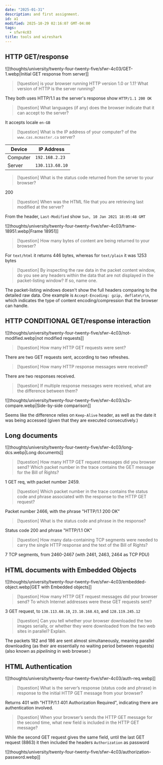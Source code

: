```yaml
---
date: "2025-01-31"
description: and first assignment.
id: a1
modified: 2025-10-29 02:16:07 GMT-04:00
tags:
  - sfwr4c03
title: tools and wireshark
---
```


## HTTP GET/response

![[thoughts/university/twenty-four-twenty-five/sfwr-4c03/GET-1.webp|Initial GET response from server]]

> [!question] is your browser running HTTP version 1.0 or 1.1? What version of HTTP is the server running?

They both uses HTTP/1.1 as the server's response show `HTTP/1.1 200 OK`

> [!question] What languages (if any) does the browser indicate that it can accept to the server?

It accepts locale `en-GB`

> [!question] What is the IP address of your computer? of the `www.cas.mcmaster.ca` server?

| Device   | IP Address      |
| -------- | --------------- |
| Computer | `192.168.2.23`  |
| Server   | `130.113.68.10` |

> [!question] What is the status code returned from the server to your browser?

200

> [!question] When was the HTML file that you are retrieving last modified at the server?

From the header, `Last-Modified` show `Sun, 10 Jan 2021 18:05:48 GMT`

![[thoughts/university/twenty-four-twenty-five/sfwr-4c03/frame-18951.webp|Frame 18951]]

> [!question] How many bytes of content are being returned to your browser?

For `text/html` it returns 446 bytes, whereas for `text/plain` it was 1253 bytes

> [!question] By inspecting the raw data in the packet content window, do you see any headers within the data that are not displayed in the packet-listing window? If so, name one.

The packet-listing windows doesn't show the full headers comparing to the detailed raw data. One example is `Accept-Encoding: gzip, deflate\r\n`, which indicates the type of content encoding/compression that the browser can handle.

## HTTP CONDITIONAL GET/response interaction

![[thoughts/university/twenty-four-twenty-five/sfwr-4c03/not-modified.webp|not modified requests]]

> [!question] How many HTTP GET requests were sent?

There are two GET requests sent, according to two refreshes.

> [!question] How many HTTP response messages were received?

There are two responses received.

> [!question] If multiple response messages were received, what are the difference between them?

![[thoughts/university/twenty-four-twenty-five/sfwr-4c03/s2s-compare.webp|Side-by-side comparison]]

Seems like the difference relies on `Keep-Alive` header, as well as the date it was being accessed (given that they are executed consecutively.)

## Long documents

![[thoughts/university/twenty-four-twenty-five/sfwr-4c03/long-dcs.webp|Long documents]]

> [!question] How many HTTP GET request messages did you browser send? Which packet number in the trace contains the GET message for the Bill of Rights?

1 GET req, with packet number 2459.

> [!question] Which packet number in the trace contains the status code and phrase associated with the response to the HTTP GET request?

Packet number 2466, with the phrase "HTTP/1.1 200 OK"

> [!question] What is the status code and phrase in the response?

Status code 200 and phrase "HTTP/1.1 OK"

> [!question] How many data-containing TCP segments were needed to carry the single HTTP response and the text of the Bill of Rights?

7 TCP segments, from 2460-2467 (with 2461, 2463, 2464 as TCP PDU)

## HTML documents with Embedded Objects

![[thoughts/university/twenty-four-twenty-five/sfwr-4c03/embedded-object.webp|GET with Embedded objects]]

> [!question] How many HTTP GET request messages did your browser send? To which Internet addresses were these GET requests sent?

3 GET request, to `130.113.68.10`, `23.10.168.63`, and `128.119.245.12`

> [!question] Can you tell whether your browser downloaded the two images serially, or whether they were downloaded from the two web sites in parallel? Explain.

The packets 182 and 186 are sent almost simultaneously, meaning parallel downloading (as their are essentially no waiting period between requests) (also known as _pipelining_ in web browser.)

## HTML Authentication

![[thoughts/university/twenty-four-twenty-five/sfwr-4c03/auth-req.webp]]

> [!question] What is the server’s response (status code and phrase) in response to the initial HTTP GET message from your browser?

Returns 401 with "HTTP/1.1 401 Authorization Required", indicating there are authentication involved.

> [!question] When your browser’s sends the HTTP GET message for the second time, what new field is included in the HTTP GET message?

While the second GET request gives the same field, until the last GET request (8863) it then included the headers `Authorization` as password

![[thoughts/university/twenty-four-twenty-five/sfwr-4c03/authorization-password.webp]]
